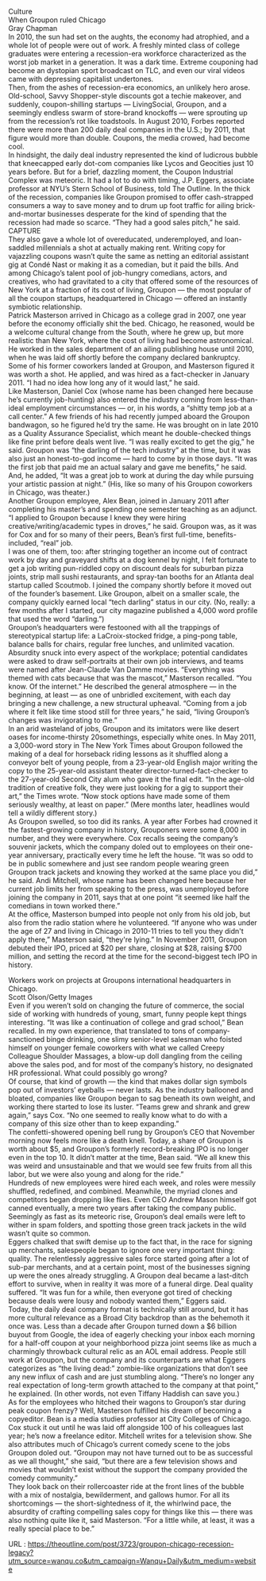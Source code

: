   Culture  
    When Groupon ruled Chicago  
    Gray Chapman  
    In 2010, the sun had set on the aughts, the economy had atrophied, and a whole lot of people were out of work. A freshly minted class of college graduates were entering a recession-era workforce characterized as the worst job market in a generation. It was a dark time. Extreme couponing had become an dystopian sport broadcast on TLC, and even our viral videos came with depressing capitalist undertones.  
    Then, from the ashes of recession-era economics, an unlikely hero arose. Old-school, Savvy Shopper-style discounts got a techie makeover, and suddenly, coupon-shilling startups — LivingSocial, Groupon, and a seemingly endless swarm of store-brand knockoffs — were sprouting up from the recession’s rot like toadstools. In August 2010, Forbes reported there were more than 200 daily deal companies in the U.S.; by 2011, that figure would more than double. Coupons, the media crowed, had become cool.  
    In hindsight, the daily deal industry represented the kind of ludicrous bubble that kneecapped early dot-com companies like Lycos and Geocities just 10 years before. But for a brief, dazzling moment, the Coupon Industrial Complex was meteoric. It had a lot to do with timing, J.P. Eggers, associate professor at NYU’s Stern School of Business, told The Outline. In the thick of the recession, companies like Groupon promised to offer cash-strapped consumers a way to save money and to drum up foot traffic for ailing brick-and-mortar businesses desperate for the kind of spending that the recession had made so scarce. “They had a good sales pitch,” he said.  
    CAPTURE  
    They also gave a whole lot of overeducated, underemployed, and loan-saddled millennials a shot at actually making rent. Writing copy for vajazzling coupons wasn’t quite the same as netting an editorial assistant gig at Condé Nast or making it as a comedian, but it paid the bills.  And among Chicago’s talent pool of job-hungry comedians, actors, and creatives, who had gravitated to a city that offered some of the resources of New York at a fraction of its cost of living, Groupon — the most popular of all the coupon startups, headquartered in Chicago — offered an instantly symbiotic relationship.  
    Patrick Masterson arrived in Chicago as a college grad in 2007, one year before the economy officially shit the bed. Chicago, he reasoned, would be a welcome cultural change from the South, where he grew up, but more realistic than New York, where the cost of living had become astronomical. He worked in the sales department of an ailing publishing house until 2010, when he was laid off shortly before the company declared bankruptcy. Some of his former coworkers landed at Groupon, and Masterson figured it was worth a shot. He applied, and was hired as a fact-checker in January 2011. “I had no idea how long any of it would last,” he said.  
    Like Masterson, Daniel Cox (whose name has been changed here because he’s currently job-hunting) also entered the industry coming from less-than-ideal employment circumstances — or, in his words, a “shitty temp job at a call center.” A few friends of his had recently jumped aboard the Groupon bandwagon, so he figured he’d try the same. He was brought on in late 2010 as a Quality Assurance Specialist, which meant he double-checked things like fine print before deals went live. “I was really excited to get the gig,” he said. Groupon was “the darling of the tech industry” at the time, but it was also just an honest-to-god income — hard to come by in those days. “It was the first job that paid me an actual salary and gave me benefits,” he said. And, he added, “It was a great job to work at during the day while pursuing your artistic passion at night.” (His, like so many of his Groupon coworkers in Chicago, was theater.)  
    Another Groupon employee, Alex Bean, joined in January 2011 after completing his master’s and spending one semester teaching as an adjunct. “I applied to Groupon because I knew they were hiring creative/writing/academic types in droves,” he said. Groupon was, as it was for Cox and for so many of their peers, Bean’s first full-time, benefits-included, “real” job.  
    I was one of them, too: after stringing together an income out of contract work by day and graveyard shifts at a dog kennel by night, I felt fortunate to get a job writing pun-riddled copy on discount deals for suburban pizza joints, strip mall sushi restaurants, and spray-tan booths for an Atlanta deal startup called Scoutmob. I joined the company shortly before it moved out of the founder’s basement. Like Groupon, albeit on a smaller scale, the company quickly earned local “tech darling” status in our city. (No, really: a few months after I started, our city magazine published a 4,000 word profile that used the word “darling.”)  
    Groupon’s headquarters were festooned with all the trappings of stereotypical startup life: a LaCroix-stocked fridge, a ping-pong table, balance balls for chairs, regular free lunches, and unlimited vacation. Absurdity snuck into every aspect of the workplace; potential candidates were asked to draw self-portraits at their own job interviews, and teams were named after Jean-Claude Van Damme movies. “Everything was themed with cats because that was the mascot,” Masterson recalled. “You know. Of the internet.” He described the general atmosphere — in the beginning, at least — as one of unbridled excitement, with each day bringing a new challenge, a new structural upheaval. “Coming from a job where it felt like time stood still for three years,” he said, “living Groupon’s changes was invigorating to me.”  
    In an arid wasteland of jobs, Groupon and its imitators were like desert oases for income-thirsty 20somethings, especially white ones. In May 2011, a 3,000-word story in The New York Times about Groupon followed the making of a deal for horseback riding lessons as it shuffled along a conveyor belt of young people, from a 23-year-old English major writing the copy to the 25-year-old assistant theater director-turned-fact-checker to the 27-year-old Second City alum who gave it the final edit. “In the age-old tradition of creative folk, they were just looking for a gig to support their art,” the Times wrote. “Now stock options have made some of them seriously wealthy, at least on paper.” (Mere months later, headlines would tell a wildly different story.)  
    As Groupon swelled, so too did its ranks. A year after Forbes had crowned it the fastest-growing company in history, Grouponers were some 8,000 in number, and they were everywhere. Cox recalls seeing the company’s souvenir jackets, which the company doled out to employees on their one-year anniversary, practically every time he left the house. “It was so odd to be in public somewhere and just see random people wearing green Groupon track jackets and knowing they worked at the same place you did,” he said. Andi Mitchell, whose name has been changed here because her current job limits her from speaking to the press, was unemployed before joining the company in 2011, says that at one point “it seemed like half the comedians in town worked there.”  
    At the office, Masterson bumped into people not only from his old job, but also from the radio station where he volunteered. “If anyone who was under the age of 27 and living in Chicago in 2010-11 tries to tell you they didn't apply there,” Masterson said, “they're lying.” In November 2011, Groupon debuted their IPO, priced at $20 per share, closing at $28, raising $700 million, and setting the record at the time for the second-biggest tech IPO in history.  
    
Workers work on projects at Groupons international headquarters in Chicago.            
                Scott Olson/Getty Images  
    Even if you weren’t sold on changing the future of commerce, the social side of working with hundreds of young, smart, funny people kept things interesting. “It was like a continuation of college and grad school,” Bean recalled. In my own experience, that translated to tons of company-sanctioned binge drinking, one slimy senior-level salesman who foisted himself on younger female coworkers with what we called Creepy Colleague Shoulder Massages, a blow-up doll dangling from the ceiling above the sales pod, and for most of the company’s history, no designated HR professional. What could possibly go wrong?  
    Of course, that kind of growth — the kind that makes dollar sign symbols pop out of investors’ eyeballs — never lasts. As the industry ballooned and bloated, companies like Groupon began to sag beneath its own weight, and working there started to lose its luster. “Teams grew and shrank and grew again,” says Cox. “No one seemed to really know what to do with a company of this size other than to keep expanding.”  
    The confetti-showered opening bell rung by Groupon’s CEO that November morning now feels more like a death knell. Today, a share of Groupon is worth about $5, and Groupon’s formerly record-breaking IPO is no longer even in the top 10. It didn’t matter at the time, Bean said. “We all knew this was weird and unsustainable and that we would see few fruits from all this labor, but we were also young and along for the ride.”  
    Hundreds of new employees were hired each week, and roles were messily shuffled, redefined, and combined. Meanwhile, the myriad clones and competitors began dropping like flies. Even CEO Andrew Mason himself got canned eventually, a mere two years after taking the company public. Seemingly as fast as its meteoric rise, Groupon’s deal emails were left to wither in spam folders, and spotting those green track jackets in the wild wasn’t quite so common.  
    Eggers chalked that swift demise up to the fact that, in the race for signing up merchants, salespeople began to ignore one very important thing: quality. The relentlessly aggressive sales force started going after a lot of sub-par merchants, and at a certain point, most of the businesses signing up were the ones already struggling. A Groupon deal became a last-ditch effort to survive, when in reality it was more of a funeral dirge. Deal quality suffered. “It was fun for a while, then everyone got tired of checking because deals were lousy and nobody wanted them,” Eggers said.  
    Today, the daily deal company format is technically still around, but it has more cultural relevance as a Broad City backdrop than as the behemoth it once was. Less than a decade after Groupon turned down a $6 billion buyout from Google, the idea of eagerly checking your inbox each morning for a half-off coupon at your neighborhood pizza joint seems like as much a charmingly throwback cultural relic as an AOL email address. People still work at Groupon, but the company and its counterparts are what Eggers categorizes as “the living dead:” zombie-like organizations that don’t see any new influx of cash and are just stumbling along. “There’s no longer any real expectation of long-term growth attached to the company at that point,” he explained. (In other words, not even Tiffany Haddish can save you.)  
    As for the employees who hitched their wagons to Groupon’s star during peak coupon frenzy? Well, Masterson fulfilled his dream of becoming a copyeditor. Bean is a media studies professor at City Colleges of Chicago. Cox stuck it out until he was laid off alongside 100 of his colleagues last year; he’s now a freelance editor. Mitchell writes for a television show. She also attributes much of Chicago’s current comedy scene to the jobs Groupon doled out. “Groupon may not have turned out to be as successful as we all thought,” she said, “but there are a few television shows and movies that wouldn’t exist without the support the company provided the comedy community.”  
    They look back on their rollercoaster ride at the front lines of the bubble with a mix of nostalgia, bewilderment, and gallows humor. For all its shortcomings — the short-sightedness of it, the whirlwind pace, the absurdity of crafting compelling sales copy for things like this — there was also nothing quite like it, said Masterson. “For a little while, at least, it was a really special place to be.”  
    
  URL : https://theoutline.com/post/3723/groupon-chicago-recession-legacy?utm_source=wanqu.co&utm_campaign=Wanqu+Daily&utm_medium=website